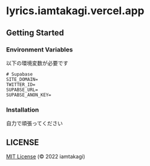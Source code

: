 # lyrics.iamtakagi.vercel.app

## Getting Started

### Environment Variables
以下の環境変数が必要です
```env
# Supabase
SITE_DOMAIN=
TWITTER_ID=
SUPABSE_URL=
SUPABSE_ANON_KEY=
```

### Installation
自力で頑張ってください

## LICENSE
[MIT License](./LICENSE) (© 2022 iamtakagi)